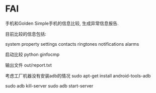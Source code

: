 FAI
==============

手机和Golden Simple手机的信息比较, 生成异常信息报告.

目前比较的信息包括:

system property
settings
contacts
ringtones
notifications
alarms

启动比较
python ginfocmp

输出文件
out/report.txt

考虑工厂机器没有安装adb的情况
sudo apt-get install android-tools-adb

sudo adb kill-server
sudo adb start-server


